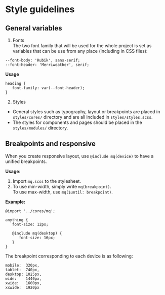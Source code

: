 # Style guidelines

## General variables
1. Fonts <br>
The two font family that will be used for the whole project is set as variables that can be use from any place (including in CSS files):
```
--font-body: 'Rubik', sans-serif;
--font-header: 'Merriweather', serif;
```
**Usage**
```
heading {
   font-family: var(--font-header);
}
```

2. Styles <br>
* General styles such as typography, layout or breakpoints are placed in `styles/cores/` directory and are all included in `styles/styles.scss`.<br>
* The styles for components and pages should be placed in the `styles/modules/` directory.

## Breakpoints and responsive
When you create responsive layout, use `@include mq(device)` to have a unified breakpoints.<br>

**Usage:** <br>
1. Import `mq.scss` to the stylesheet.
2. To use min-width, simply write `mq(breakpoint)`.<br>
To use max-width, use `mq($until: breakpoint)`.

**Example:** 
```
@import '../cores/mq';

anything {
   font-size: 12px;

   @include mq(desktop) {
      font-size: 16px;
   }
}
```
The breakpoint corresponding to each device is as following:
```
mobile:  320px,
tablet:  740px,
desktop: 1025px,
wide:    1440px,
xwide:   1600px,
xxwide:  1920px
```
